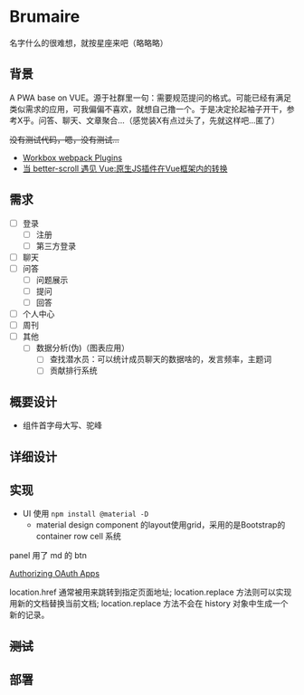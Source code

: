 # Brumaire

名字什么的很难想，就按星座来吧（略略略）

## 背景

A PWA base on VUE。源于社群里一句：需要规范提问的格式。可能已经有满足类似需求的应用，可我偏偏不喜欢，就想自己撸一个。于是决定抡起袖子开干，参考X乎。问答、聊天、文章聚合...（感觉装X有点过头了，先就这样吧...匿了）

~~没有测试代码，嗯，没有测试...~~

- [Workbox webpack Plugins](https://developers.google.com/web/tools/workbox/modules/workbox-webpack-plugin#which_plugin_to_use)
- [当 better-scroll 遇见 Vue:原生JS插件在Vue框架内的转换](https://zhuanlan.zhihu.com/p/27407024)

## 需求

- [ ] 登录
  - [ ] 注册
  - [ ] 第三方登录
- [ ] 聊天
- [ ] 问答
  - [ ] 问题展示
  - [ ] 提问
  - [ ] 回答
- [ ] 个人中心
- [ ] 周刊
- [ ] 其他
  - [ ] 数据分析(伪)（图表应用）
    - [ ] 查找潜水员：可以统计成员聊天的数据啥的，发言频率，主题词
    - [ ] 贡献排行系统  

## 概要设计

- 组件首字母大写、驼峰

## 详细设计

## 实现

- UI 使用 `npm install @material -D`
  - material design component 的layout使用grid，采用的是Bootstrap的container row cell 系统

panel 用了 md 的 btn

[Authorizing OAuth Apps](https://developer.github.com/apps/building-oauth-apps/authorizing-oauth-apps/)

location.href 通常被用来跳转到指定页面地址;
location.replace 方法则可以实现用新的文档替换当前文档;
location.replace 方法不会在 history 对象中生成一个新的记录。

## ~~测试~~

## 部署
